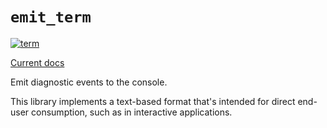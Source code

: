 # `emit_term`

[![term](https://github.com/emit-rs/emit/actions/workflows/term.yml/badge.svg)](https://github.com/emit-rs/emit/actions/workflows/term.yml)

[Current docs](https://docs.rs/emit_term/0.11.0/emit_term/index.html)

Emit diagnostic events to the console.

This library implements a text-based format that's intended for direct end-user consumption, such as in interactive applications.
